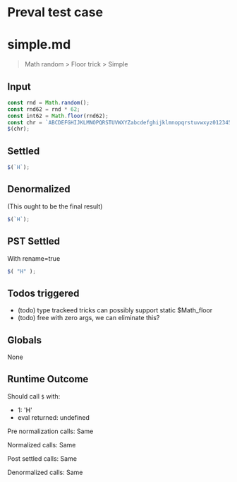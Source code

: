 # Preval test case

# simple.md

> Math random > Floor trick > Simple
>
>

## Input

`````js filename=intro
const rnd = Math.random();
const rnd62 = rnd * 62;
const int62 = Math.floor(rnd62);
const chr = `ABCDEFGHIJKLMNOPQRSTUVWXYZabcdefghijklmnopqrstuvwxyz0123456789`.charAt(int62);
$(chr);
`````


## Settled


`````js filename=intro
$(`H`);
`````


## Denormalized
(This ought to be the final result)

`````js filename=intro
$(`H`);
`````


## PST Settled
With rename=true

`````js filename=intro
$( "H" );
`````


## Todos triggered


- (todo) type trackeed tricks can possibly support static $Math_floor
- (todo) free with zero args, we can eliminate this?


## Globals


None


## Runtime Outcome


Should call `$` with:
 - 1: 'H'
 - eval returned: undefined

Pre normalization calls: Same

Normalized calls: Same

Post settled calls: Same

Denormalized calls: Same
